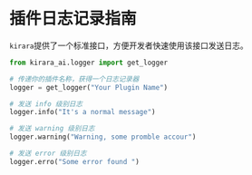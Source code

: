 # 插件日志记录指南

`kirara`提供了一个标准接口，方便开发者快速使用该接口发送日志。

```python
from kirara_ai.logger import get_logger

# 传递你的插件名称，获得一个日志记录器
logger = get_logger("Your Plugin Name")

# 发送 info 级别日志
logger.info("It's a normal message")

# 发送 warning 级别日志
logger.warning("Warning, some promble accour")

# 发送 error 级别日志
logger.erro("Some error found ")
```